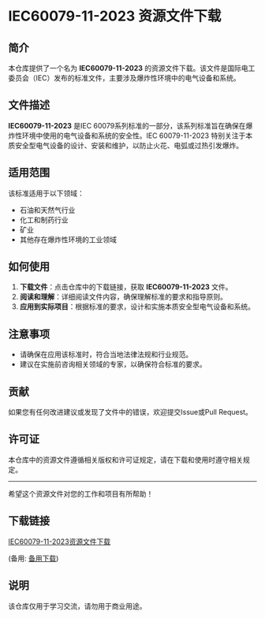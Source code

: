 # IEC60079-11-2023 资源文件下载

## 简介

本仓库提供了一个名为 **IEC60079-11-2023** 的资源文件下载。该文件是国际电工委员会（IEC）发布的标准文件，主要涉及爆炸性环境中的电气设备和系统。

## 文件描述

**IEC60079-11-2023** 是IEC 60079系列标准的一部分，该系列标准旨在确保在爆炸性环境中使用的电气设备和系统的安全性。IEC 60079-11-2023 特别关注于本质安全型电气设备的设计、安装和维护，以防止火花、电弧或过热引发爆炸。

## 适用范围

该标准适用于以下领域：

- 石油和天然气行业
- 化工和制药行业
- 矿业
- 其他存在爆炸性环境的工业领域

## 如何使用

1. **下载文件**：点击仓库中的下载链接，获取 **IEC60079-11-2023** 文件。
2. **阅读和理解**：详细阅读文件内容，确保理解标准的要求和指导原则。
3. **应用到实际项目**：根据标准的要求，设计和实施本质安全型电气设备和系统。

## 注意事项

- 请确保在应用该标准时，符合当地法律法规和行业规范。
- 建议在实施前咨询相关领域的专家，以确保符合标准的要求。

## 贡献

如果您有任何改进建议或发现了文件中的错误，欢迎提交Issue或Pull Request。

## 许可证

本仓库中的资源文件遵循相关版权和许可证规定，请在下载和使用时遵守相关规定。

---

希望这个资源文件对您的工作和项目有所帮助！

## 下载链接
[IEC60079-11-2023资源文件下载](https://pan.quark.cn/s/c4ae8d9f5aa5) 

(备用: [备用下载](https://pan.baidu.com/s/1euZFByI43vrZdqluSXwVEw?pwd=1234))

## 说明

该仓库仅用于学习交流，请勿用于商业用途。
